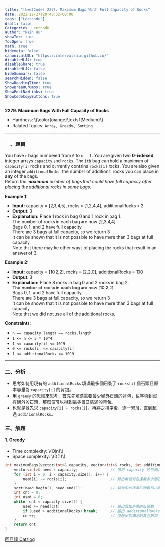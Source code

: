 ```yaml
---
title: "[LeetCode] 2279. Maximum Bags With Full Capacity of Rocks"
date: 2022-12-27T20:48:32+08:00
tags: ["Leetcode"]
draft: false
Categories: Leetcode
author: "Rain Hu"
showToc: true
TocOpen: true
math: true
hidemeta: false
canonicalURL: "https://intervalrain.github.io/"
disableHLJS: true
disableShare: true
disableHLJS: false
hideSummary: false
searchHidden: false
ShowReadingTime: true
ShowBreadCrumbs: true
ShowPostNavLinks: true
ShowCodeCopyButtons: true
---
```

**2279. Maximum Bags With Full Capacity of Rocks**
+ Hardness: \\(\color{orange}\textsf{Medium}\\)
+ Ralated Topics: `Array`、`Greedy`、`Sorting`
---
### 一、題目
You have `n` bags numbered from `0` to `n - 1`. You are given two **0-indexed** integer arrays `capacity` and `rocks`. The `ith` bag can hold a maximum of `capacity[i]` rocks and currently contains `rocks[i]` rocks. You are also given an integer `additionalRocks`, the number of additional rocks you can place in **any** of the bags.  
Return *the **maximum** number of bags that could have full capacity after placing the additional rocks in some bags.*

**Example 1:**  
+ **Input:** capacity = [2,3,4,5], rocks = [1,2,4,4], additionalRocks = 2
+ **Output:** 3
+ **Explanation:**
Place 1 rock in bag 0 and 1 rock in bag 1.  
The number of rocks in each bag are now [2,3,4,4].  
Bags 0, 1, and 2 have full capacity.  
There are 3 bags at full capacity, so we return 3.  
It can be shown that it is not possible to have more than 3 bags at full capacity.  
Note that there may be other ways of placing the rocks that result in an answer of 3.  

**Example 2:**
+ **Input:** capacity = [10,2,2], rocks = [2,2,0], additionalRocks = 100
+ **Output:** 3
+ **Explanation:**
Place 8 rocks in bag 0 and 2 rocks in bag 2.  
The number of rocks in each bag are now [10,2,2].  
Bags 0, 1, and 2 have full capacity.  
There are 3 bags at full capacity, so we return 3.  
It can be shown that it is not possible to have more than 3 bags at full capacity.  
Note that we did not use all of the additional rocks.  

**Constraints:**
+ `n == capacity.length == rocks.length`
+ `1 <= n <= 5 * 10^4`
+ `1 <= capacity[i] <= 10^9`
+ `0 <= rocks[i] <= capacity[i]`
+ `1 <= additionalRocks <= 10^9`

---

### 二、分析
+ 思考如何用現有的 `additionalRocks` 填滿最多個已裝了 `rocks[i]` 個石頭且原本容量為 `capacity[i]` 的背包。
+ 用 `greedy` 的思維來思考，首先先填滿需要最少額外石頭的背包，依序填到沒有額外的石頭，那麼便可以得到最多個已裝滿的背包。
+ 也就是說先求 `capacity[i] - rocks[i]`，再將之排序後，逐一累加，直到超過 `additionalRocks`。

### 三、解題
#### 1. Greedy
+ Time complexity: \\(O(n)\\)
+ Space complexity: \\(O(1)\\)
```C++
int maximumBags(vector<int>& capacity, vector<int>& rocks, int additionalRocks) {
    vector<int>& need = capacity;               // 借用 capacity 的空間，減少額外空間使用
    for (int i = 0; i < capacity.size(); i++) {
        need[i] -= rocks[i];                    // 算出每個背包還需多少個石頭才裝滿
    }
    sort(need.begin(), need.end());             // 裝背包依所需石頭數從小到大排序
    int cnt = 0;
    int used = 0;
    while (cnt < capacity.size()) {
        used += need[cnt];                      // 算出累加所需的石頭數
        if (used > additionalRocks) break;      // 超出 additionalRocks 則跳出
        cnt++;                                  // 沒超出則滿足的背包數加 1
    }
    return cnt;
}
```
[回目錄 Catalog](/leetcode)